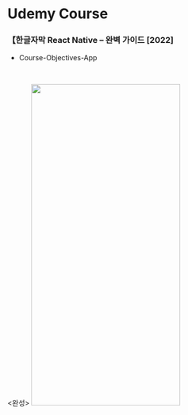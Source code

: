 # Udemy Course
### 【한글자막 React Native – 완벽 가이드 [2022]

- Course-Objectives-App

<br>

<완성>
<img src="https://user-images.githubusercontent.com/59243729/202177170-f18c5b64-edb2-4de6-bffa-09da2c630976.gif" width="300" height="648"/>
